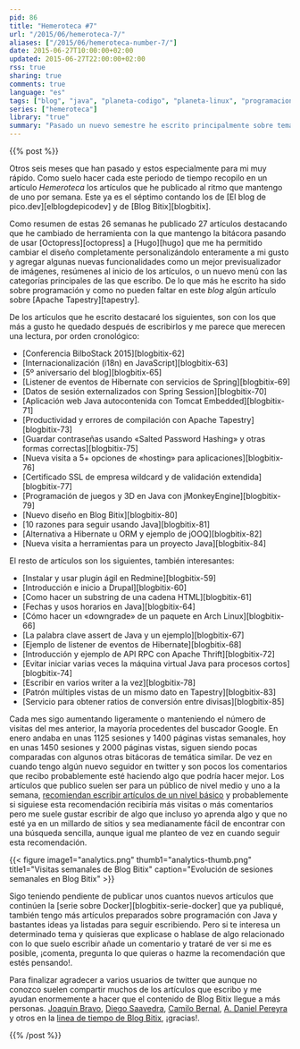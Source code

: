 ```yaml
---
pid: 86
title: "Hemeroteca #7"
url: "/2015/06/hemeroteca-7/"
aliases: ["/2015/06/hemeroteca-number-7/"]
date: 2015-06-27T10:00:00+02:00
updated: 2015-06-27T22:00:00+02:00
rss: true
sharing: true
comments: true
language: "es"
tags: ["blog", "java", "planeta-codigo", "planeta-linux", "programacion", "software", "software-libre", "tapestry", "gnu-linux"]
series: ["hemeroteca"]
library: "true"
summary: "Pasado un nuevo semestre he escrito principalmente sobre temas de programación, Java y poco sobre Linux o software libre. Incluyo aquí el listado completo de los artículos que he escrito."
---
```


{{% post %}}

Otros seis meses que han pasado y estos especialmente para mi muy rápido. Como suelo hacer cada este periodo de tiempo recopilo en un artículo _Hemeroteca_ los artículos que he publicado al ritmo que mantengo de uno por semana. Este ya es el séptimo contando los de [El blog de pico.dev][elblogdepicodev] y de [Blog Bitix][blogbitix].

Como resumen de estas 26 semanas he publicado 27 artículos destacando que he cambiado de herramienta con la que mantengo la bitácora pasando de usar [Octopress][octopress] a [Hugo][hugo] que me ha permitido cambiar el diseño completamente personalizándolo enteramente a mi gusto y agregar algunas nuevas funcionalidades como un mejor previsualizador de imágenes, resúmenes al inicio de los artículos, o un nuevo menú con las categorías principales de las que escribo. De lo que más he escrito ha sido sobre programación y como no pueden faltar en este _blog_ algún artículo sobre [Apache Tapestry][tapestry].

De los artículos que he escrito destacaré los siguientes, son con los que más a gusto he quedado después de escribirlos y me parece que merecen una lectura, por orden cronológico:

* [Conferencia BilboStack 2015][blogbitix-62]
* [Internacionalización (i18n) en JavaScript][blogbitix-63]
* [5º aniversario del blog][blogbitix-65]
* [Listener de eventos de Hibernate con servicios de Spring][blogbitix-69]
* [Datos de sesión externalizados con Spring Session][blogbitix-70]
* [Aplicación web Java autocontenida con Tomcat Embedded][blogbitix-71]
* [Productividad y errores de compilación con Apache Tapestry][blogbitix-73]
* [Guardar contraseñas usando «Salted Password Hashing» y otras formas correctas][blogbitix-75]
* [Nueva visita a 5+ opciones de «hosting» para aplicaciones][blogbitix-76]
* [Certificado SSL de empresa wildcard y de validación extendida][blogbitix-77]
* [Programación de juegos y 3D en Java con jMonkeyEngine][blogbitix-79]
* [Nuevo diseño en Blog Bitix][blogbitix-80]
* [10 razones para seguir usando Java][blogbitix-81]
* [Alternativa a Hibernate u ORM y ejemplo de jOOQ][blogbitix-82]
* [Nueva visita a herramientas para un proyecto Java][blogbitix-84]

El resto de artículos son los siguientes, también interesantes:

* [Instalar y usar plugin ágil en Redmine][blogbitix-59]
* [Introducción e inicio a Drupal][blogbitix-60]
* [Como hacer un substring de una cadena HTML][blogbitix-61]
* [Fechas y usos horarios en Java][blogbitix-64]
* [Cómo hacer un «downgrade» de un paquete en Arch Linux][blogbitix-66]
* [La palabra clave assert de Java y un ejemplo][blogbitix-67]
* [Ejemplo de listener de eventos de Hibernate][blogbitix-68]
* [Introducción y ejemplo de API RPC con Apache Thrift][blogbitix-72]
* [Evitar iniciar varias veces la máquina virtual Java para procesos cortos][blogbitix-74]
* [Escribir en varios writer a la vez][blogbitix-78]
* [Patrón múltiples vistas de un mismo dato en Tapestry][blogbitix-83]
* [Servicio para obtener ratios de conversión entre divisas][blogbitix-85]

Cada mes sigo aumentando ligeramente o manteniendo el número de visitas del mes anterior, la mayoría procedentes del buscador Google. En enero andaba en unas 1125 sesiones y 1400 páginas vistas semanales, hoy en unas 1450 sesiones y 2000 páginas vistas, siguen siendo pocas comparadas con algunos otras bitácoras de temática similar. De vez en cuando tengo algún nuevo seguidor en twitter y son pocos los comentarios que recibo probablemente esté haciendo algo que podría hacer mejor. Los artículos que publico suelen ser para un público de nivel medio y uno a la semana, [recomiendan escribir artículos de un nivel básico](http://www.marketingguerrilla.es) y probablemente si siguiese esta recomendación recibiría más visitas o más comentarios pero me suele gustar escribir de algo que incluso yo aprenda algo y que no esté ya en un millardo de sitios y sea medianamente fácil de encontrar con una búsqueda sencilla, aunque igual me planteo de vez en cuando seguir esta recomendación.

{{< figure
    image1="analytics.png" thumb1="analytics-thumb.png" title1="Visitas semanales de Blog Bitix"
    caption="Evolución de sesiones semanales en Blog Bitix" >}}


Sigo teniendo pendiente de publicar unos cuantos nuevos artículos que continúen la [serie sobre Docker][blogbitix-serie-docker] que ya publiqué, también tengo más artículos preparados sobre programación con Java y bastantes ideas ya listadas para seguir escribiendo. Pero si te interesa un determinado tema y quisieras que explicase o hablase de algo relacionado con lo que suelo escribir añade un comentario y trataré de ver si me es posible, ¡comenta, pregunta lo que quieras o hazme la recomendación que estés pensando!.

Para finalizar agradecer a varios usuarios de twitter que aunque no conozco suelen compartir muchos de los artículos que escribo y me ayudan enormemente a hacer que el contenido de Blog Bitix llegue a más personas. [Joaquin Bravo](https://twitter.com/jbravo), [Diego Saavedra](https://twitter.com/Statick_ds), [Camilo Bernal](https://twitter.com/Mr_Prometheus), [A. Daniel Pereyra](https://twitter.com/pereyrada) y otros en la [linea de tiempo de Blog Bitix](https://twitter.com/search?q=%22Blog%20Bitix%22&src=typd), ¡gracias!.

{{% /post %}}

